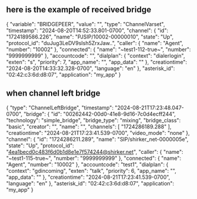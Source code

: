 ## here is the example of received bridge
{
  "variable": "BRIDGEPEER",
  "value": "",
  "type": "ChannelVarset",
  "timestamp": "2024-08-20T14:52:33.801-0700",
  "channel": {
    "id": "1724189586.226",
    "name": "PJSIP/10002-00000010",
    "state": "Up",
    "protocol_id": "duJug3LeDV9sIsh5ZrxJaw..",
    "caller": {
      "name": "Agent",
      "number": "10002"
    },
    "connected": {
      "name": "~test1-112-true~",
      "number": "9999999999"
    },
    "accountcode": "",
    "dialplan": {
      "context": "dialerlogin",
      "exten": "s",
      "priority": 7,
      "app_name": "",
      "app_data": ""
    },
    "creationtime": "2024-08-20T14:33:32.328-0700",
    "language": "en"
  },
  "asterisk_id": "02:42:c3:6d:d8:07",
  "application": "my_app"
}

## when channel left bridge
{
  "type": "ChannelLeftBridge",
  "timestamp": "2024-08-21T17:23:48.047-0700",
  "bridge": {
    "id": "00262442-00d0-41e8-9d16-7c0d4ecff244",
    "technology": "simple_bridge",
    "bridge_type": "mixing",
    "bridge_class": "basic",
    "creator": "",
    "name": "",
    "channels": [
      "1724286189.288"
    ],
    "creationtime": "2024-08-21T17:23:41.539-0700",
    "video_mode": "none"
  },
  "channel": {
    "id": "1724286211.289",
    "name": "SIP/shirker_net-0000005e",
    "state": "Up",
    "protocol_id": "4ea1becd0c483f6d0b1d8e1e7f574244@shirker.net",
    "caller": {
      "name": "~test1-115-true~",
      "number": "9999999999"
    },
    "connected": {
      "name": "Agent",
      "number": "10002"
    },
    "accountcode": "test1",
    "dialplan": {
      "context": "gdincoming",
      "exten": "talk",
      "priority": 6,
      "app_name": "",
      "app_data": ""
    },
    "creationtime": "2024-08-21T17:23:41.539-0700",
    "language": "en"
  },
  "asterisk_id": "02:42:c3:6d:d8:07",
  "application": "my_app"
}